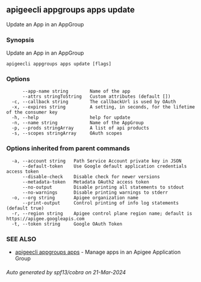## apigeecli appgroups apps update

Update an App in an AppGroup

### Synopsis

Update an App in an AppGroup

```
apigeecli appgroups apps update [flags]
```

### Options

```
      --app-name string        Name of the app
      --attrs stringToString   Custom attributes (default [])
  -c, --callback string        The callbackUrl is used by OAuth
  -x, --expires string         A setting, in seconds, for the lifetime of the consumer key
  -h, --help                   help for update
  -n, --name string            Name of the AppGroup
  -p, --prods stringArray      A list of api products
  -s, --scopes stringArray     OAuth scopes
```

### Options inherited from parent commands

```
  -a, --account string   Path Service Account private key in JSON
      --default-token    Use Google default application credentials access token
      --disable-check    Disable check for newer versions
      --metadata-token   Metadata OAuth2 access token
      --no-output        Disable printing all statements to stdout
      --no-warnings      Disable printing warnings to stderr
  -o, --org string       Apigee organization name
      --print-output     Control printing of info log statements (default true)
  -r, --region string    Apigee control plane region name; default is https://apigee.googleapis.com
  -t, --token string     Google OAuth Token
```

### SEE ALSO

* [apigeecli appgroups apps](apigeecli_appgroups_apps.md)	 - Manage apps in an Apigee Application Group

###### Auto generated by spf13/cobra on 21-Mar-2024
